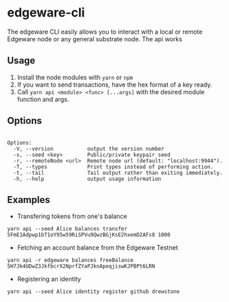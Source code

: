 # edgeware-cli

The edgeware CLI easily allows you to interact with a local or remote Edgeware node or any general substrate node. The api works 

## Usage
1. Install the node modules with `yarn` or `npm`
2. If you want to send transactions, have the hex format of a key ready.
3. Call `yarn api <module> <func> [...args]` with the desired module function and args.

## Options
```

Options:
  -V, --version           output the version number
  -s, --seed <key>        Public/private keypair seed
  -r, --remoteNode <url>  Remote node url (default: "localhost:9944").
  -T, --types             Print types instead of performing action.
  -t, --tail              Tail output rather than exiting immediately.
  -h, --help              output usage information
```

## Examples
- Transfering tokens from one's balance
```
yarn api --seed Alice balances transfer 5FmE1Adpwp1bT1oY95w59RiSPVu9QwzBGjKsE2hxemD2AFs8 1000
```

- Fetching an account balance from the Edgeware Testnet
```
yarn api -r edgeware balances freeBalance 5H7Jk4UDwZ3JkfbcrX2NprfZYaPJknApeqjiswKJPBPt6LRN
```

- Registering an identity
```
yarn api --seed Alice identity register github drewstone
```
